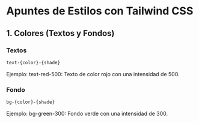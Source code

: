 # Apuntes de Estilos con Tailwind CSS

## 1. Colores (Textos y Fondos)

### Textos
```html
text-{color}-{shade}
```
Ejemplo:
text-red-500: Texto de color rojo con una intensidad de 500.

### Fondo
```html
bg-{color}-{shade}
```
Ejemplo:
bg-green-300: Fondo verde con una intensidad de 300.

